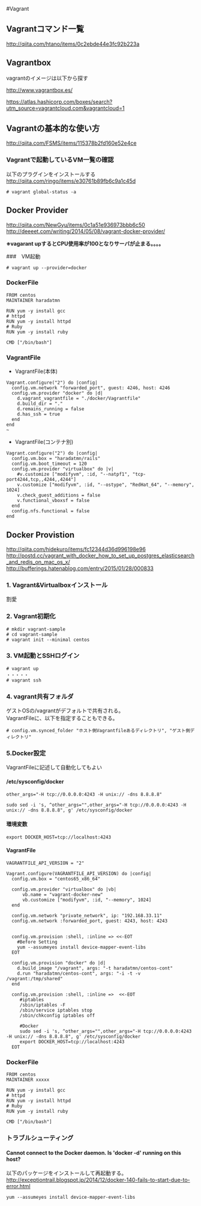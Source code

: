 #Vagrant 

## Vagrantコマンド一覧

http://qiita.com/htano/items/0c2ebde44e3fc92b223a

## Vagrantbox

vagrantのイメージは以下から探す
  
http://www.vagrantbox.es/

https://atlas.hashicorp.com/boxes/search?utm_source=vagrantcloud.com&vagrantcloud=1

## Vagrantの基本的な使い方

http://qiita.com/FSMS/items/115378b2fd160e52e4ce



### Vagrantで起動しているVM一覧の確認

以下のプラグインをインストールする  
http://qiita.com/ringo/items/e30761b89fb6c9a1c45d

```
# vagrant global-status -a
```

## Docker Provider

http://qiita.com/NewGyu/items/0c1a51e936973bbb6c50
http://deeeet.com/writing/2014/05/08/vagrant-docker-provider/

__※vagarant upするとCPU使用率が100となりサーバが止まる。。。。__



###　VM起動
```
# vagrant up --provider=docker
```

### DockerFile

```
FROM centos
MAINTAINER haradatmn

RUN yum -y install gcc
# httpd
RUN yum -y install httpd
# Ruby
RUN yum -y install ruby

CMD ["/bin/bash"]
```

### VagrantFile


- VagrantFile(本体)

```
Vagrant.configure("2") do |config|
  config.vm.network "forwarded_port", guest: 4246, host: 4246
  config.vm.provider "docker" do |d|
    d.vagrant_vagrantfile = "./docker/Vagrantfile"
    d.build_dir = "."
    d.remains_running = false
    d.has_ssh = true
  end
end
~    
```

- VagrantFile(コンテナ別)  

```
Vagrant.configure("2") do |config|
  config.vm.box = "haradatmn/rails"
  config.vm.boot_timeout = 120
  config.vm.provider "virtualbox" do |v|
    #v.customize ["modifyvm", :id, "--natpf1", "tcp-port4244,tcp,,4244,,4244"]
    v.customize ["modifyvm", :id, "--ostype", "RedHat_64", "--memory", 1024]
    v.check_guest_additions = false
    v.functional_vboxsf = false
  end
  config.nfs.functional = false
end
```


## Docker Provistion


http://qiita.com/hidekuro/items/fc12344d36d996198e96
http://postd.cc/vagrant_with_docker_how_to_set_up_postgres_elasticsearch_and_redis_on_mac_os_x/
http://bufferings.hatenablog.com/entry/2015/01/28/000833

### 1. Vagrant&Virtualboxインストール

割愛

### 2. Vagrant初期化

```
# mkdir vagrant-sample
# cd vagrant-sample
# vagrant init --minimal centos
```

### 3. VM起動とSSHログイン

```
# vagrant up
・・・・・
# vagrant ssh
```
### 4. vagrant共有フォルダ

ゲストOSの/vagrantがデフォルトで共有される。  
VagrantFileに、以下を指定することもできる。  

```
# config.vm.synced_folder "ホスト側Vagrantfileあるディレクトリ", "ゲスト側ディレクトリ"
```

### 5.Docker設定

VagrantFileに記述して自動化してもよい

#### /etc/sysconfig/docker

```
other_args="-H tcp://0.0.0.0:4243 -H unix:// -dns 8.8.8.8"
```

```
sudo sed -i 's, ^other_args="",other_args="-H tcp://0.0.0.0:4243 -H unix:// -dns 8.8.8.8", g' /etc/sysconfig/docker
```

#### 環境変数

```
export DOCKER_HOST=tcp://localhost:4243
```

#### VagrantFile


```
VAGRANTFILE_API_VERSION = "2"

Vagrant.configure(VAGRANTFILE_API_VERSION) do |config|
  config.vm.box = "centos65_x86_64"
  
  config.vm.provider "virtualbox" do |vb|
      vb.name = "vagrant-docker-new"
      vb.customize ["modifyvm", :id, "--memory", 1024]
  end

  config.vm.network "private_network", ip: "192.168.33.11"
  config.vm.network :forwarded_port, guest: 4243, host: 4243


  config.vm.provision :shell, :inline => <<-EOT
    #Before Setting 
    yum --assumeyes install device-mapper-event-libs
  EOT

  config.vm.provision "docker" do |d|
    d.build_image "/vagrant", args: "-t haradatmn/centos-cont"
    d.run "haradatmn/centos-cont", args: "-i -t -v /vagrant:/tmp/shared"
  end

  config.vm.provision :shell, :inline =>  <<-EOT
     #iptables
     /sbin/iptables -F
     /sbin/service iptables stop
     /sbin/chkconfig iptables off

     #Docker
     sudo sed -i 's, ^other_args="",other_args="-H tcp://0.0.0.0:4243 -H unix:// -dns 8.8.8.8", g' /etc/sysconfig/docker
     export DOCKER_HOST=tcp://localhost:4243
  EOT  
```

### DockerFile

```
FROM centos
MAINTAINER xxxxx

RUN yum -y install gcc
# httpd
RUN yum -y install httpd
# Ruby
RUN yum -y install ruby

CMD ["/bin/bash"]
```

### トラブルシューティング
#### Cannot connect to the Docker daemon. Is 'docker -d' running on this host?

以下のパッケージをインストールして再起動する。  
http://exceptiontrail.blogspot.jp/2014/12/docker-140-fails-to-start-due-to-error.html

```
yum --assumeyes install device-mapper-event-libs
```







